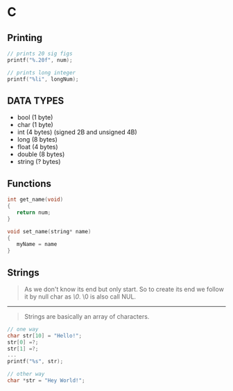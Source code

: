 # C

## Printing

```c
// prints 20 sig figs
printf("%.20f", num);

// prints long integer
printf("%li", longNum);
```

## DATA TYPES

- bool (1 byte)
- char (1 byte)
- int  (4 bytes) (signed 2B and unsigned 4B)
- long (8 bytes)
- float (4 bytes)
- double (8 bytes)
- string (? bytes)

## Functions

```C
int get_name(void)
{
   return num;
}

void set_name(string* name)
{
   myName = name
}
```

## Strings

> As we don't know its end but only start. So to create its end we follow it by null char as *\0*. \0 is also call NUL.
---
> Strings are basically an array of characters.

```c
// one way
char str[10] = "Hello!";
str[0] =?;
str[1] =?;
...
printf("%s", str);

// other way
char *str = "Hey World!";
```
